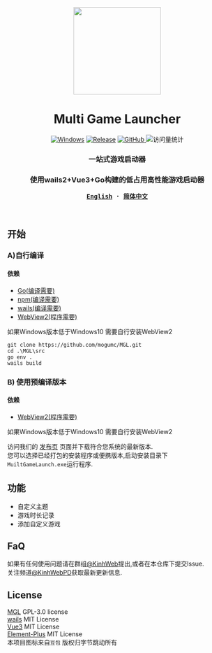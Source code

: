 <div align="center">
    <img src="./docs/icon.png" width="200">
    <h1>Multi Game Launcher</h1>
</div>

<div align="center">
    <a href="https://dotnet.microsoft.com/zh-cn/download/dotnet/latest/runtime"><img alt="Windows" src="https://img.shields.io/badge/platform-Windows-blue?logo=windowsxp&style=flat-square&color=1E9BFA" /></a>
    <a href="https://github.com/mogumc/MGL/releases"><img alt="Release" src="https://img.shields.io/github/v/release/mogumc/MGL?logo=visualstudio&style=flat-square&color=1E9BFA"></a>
    <a href="./LICENSE">
        <img alt="GitHub" src="https://img.shields.io/github/license/mogumc/MGL"/>
    </a>
    <img src="https://komarev.com/ghpvc/?username=mogumc&label=Views&color=orange&style=flat" alt="访问量统计" />
    <h3>一站式游戏启动器</h3>
    <h3>使用wails2+Vue3+Go构建的低占用高性能游戏启动器  </h3>
    
<strong>
<samp>

[English](./docs/README_EN.md) · [简体中文](README.md)

</samp>
</strong>
</div>

<br/>

## 开始
### A)自行编译

#### 依赖
- [Go(编译需要)](https://golang.google.cn/dl/)
- [npm(编译需要)](https://nodejs.org/zh-cn/download)
- [wails(编译需要)](https://wails.io/zh-Hans/docs/gettingstarted/installation/)
- [WebView2(程序需要)](https://developer.microsoft.com/microsoft-edge/webview2)

如果Windows版本低于Windows10 需要自行安装WebView2  

```
git clone https://github.com/mogumc/MGL.git
cd .\MGL\src
go env .
wails build
```

### B) 使用预编译版本

#### 依赖
- [WebView2(程序需要)](https://developer.microsoft.com/microsoft-edge/webview2)

如果Windows版本低于Windows10 需要自行安装WebView2  


访问我们的 [发布页](https://github.com/mogumc/MGL/releases) 页面并下载符合您系统的最新版本.  
您可以选择已经打包的安装程序或便携版本,启动安装目录下``MuiltGameLaunch.exe``运行程序.  

## 功能
- 自定义主题  
- 游戏时长记录
- 添加自定义游戏

## FaQ
如果有任何使用问题请在群组[@KinhWeb](https://t.me/kinhweb)提出,或者在本仓库下提交Issue.  
关注频道[@KinhWebPD](https://t.me/kinhwebpd)获取最新更新信息.  

## License
[MGL](https://github.com/mogumc/MGL) GPL-3.0 license  
[wails](https://github.com/wailsapp/wails)  MIT License  
[Vue3](https://github.com/vuejs/core) MIT License  
[Element-Plus](https://github.com/element-plus/element-plus) MIT License  
本项目图标来自`豆包` 版权归字节跳动所有




  
